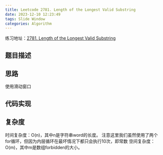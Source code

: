 ```yaml
---
title: Leetcode 2781. Length of the Longest Valid Substring
date: 2023-12-10 12:23:49
tags: Slide Window
categories: Algorithm
---
```


练习地址：[2781. Length of the Longest Valid Substring](https://leetcode.com/problems/length-of-the-longest-valid-substring/description/)


## 题目描述

## 思路
使用滑动窗口
## 代码实现

## 复杂度
时间复杂度：O(n)，其中n是字符串word的长度。
注意这里我们虽然使用了两个for循环，但因为内层循环在最坏情况下都只会执行10次，即常数
空间复杂度：O(m)，其中m是数组forbidden的大小。